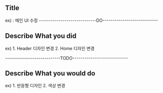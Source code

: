 ## Title 
ex) : 메인 UI 수정
-----------------------------DO----------------------------
## Describe What you did
ex) 1. Header 디자인 변경
    2. Home 디자인 변경
    
----------------------------TODO----------------------------
## Describe What you would do
ex) 1. 반응형 디자인
    2. 색상 변경
